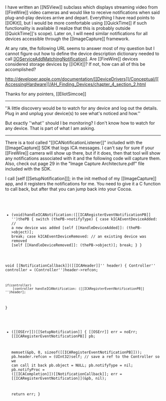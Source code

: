 I have written an [[NSView]] subclass which displays streaming video from [[FireWire]] video cameras and would like to receive notifications when said plug-and-play devices arrive and depart. Everything I have read points to [[IOKit]], but I would be more comfortable using [[QuickTime]] if such functionality is available (I realize that this is probably outside [[QuickTime]]'s scope). Later on, I will need similar notifications for all devices accessible through the [[ImageCapture]] framework.

At any rate, the following URL seems to answer most of my question but I cannot figure out how to define the device description dictionary needed to call [[IOServiceAddMatchingNotification]](). Are [[FireWire]] devices considered storage devices by [[IOKit]]? If not, how can all of this be accomplished?

http://developer.apple.com/documentation/[[DeviceDrivers]]/Conceptual/[[AccessingHardware]]/AH_Finding_Devices/chapter_4_section_2.html

Thanks for any pointers, [[EliotSimcoe]]

----

''A little discovery would be to watch for any device and log out the details. Plug in and unplug your device(s) to see what's noticed and how.''

But exactly ''what'' should I be monitoring? I don't know how to watch for any device. That is part of what I am asking.

----

There is a tool called "[[ICANotificationListener]]" included with the [[ImageCapture]] SDK that logs ICA messages.  I can't say for sure if your [[FireWire]] camera will show up there, but if it does, then that tool will show any notifications associated with it and the following code will capture them.  Also, check out page 29 in the "Image Capture Architecture.pdf" file included with the SDK.

I call [self [[SetupNotification]]]; in the init method of my [[ImageCapture]] app, and it registers the notifications for me.  You need to give it a C function to call back, but after that you can jump back into your Cocoa.

<code>

- (void)handleICANotification:([[ICARegisterEventNotificationPB]] '')thePB {
	switch (thePB->notifyType) 
    { 
        case kICAEventDeviceAdded:              // a new device was added 
            [self [[HandleDeviceAdded]]: (thePB->object)]; 
            break; 
        case kICAEventDeviceRemoved:            // an existing device was removed 
            [self [[HandleDeviceRemoved]]: (thePB->object)]; 
            break; 
    } 
}

void [[NotificationCallback]]([[ICAHeader]]'' header)
{ 
    Controller'' controller = (Controller'')header->refcon;
	
    if(controller)
        [controller handleICANotification: ([[ICARegisterEventNotificationPB]] '')header];
} 

- ([[OSErr]])[[SetupNotification]] {
	[[OSErr]]                                         err = noErr;
	[[ICARegisterEventNotificationPB]]   pb;
	
    memset(&pb, 0, sizeof([[ICARegisterEventNotificationPB]])); 
    pb.header.refcon = (UInt32)self;	// save a ref to the Controller so we can call it back
    pb.object     = NULL; 
    pb.notifyType = nil; 
    pb.notifyProc = ([[ICACompletion]])[[NotificationCallback]];
    err = [[ICARegisterEventNotification]](&pb, nil); 
	
    return err; 
}
</code>
